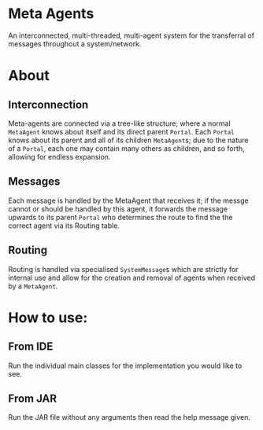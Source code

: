 # Meta Agents #
An interconnected, multi-threaded, multi-agent system for the transferral of messages throughout a system/network.

# About #
## Interconnection ##
Meta-agents are connected via a tree-like structure; where a normal `MetaAgent` knows about itself and its direct parent `Portal`. Each `Portal` knows about its parent and all of its children `MetaAgent`s; due to the nature of a `Portal`, each one may contain 
many others as children, and so forth, allowing for endless expansion.
## Messages ##
Each message is handled by the MetaAgent that receives it; if the messge cannot or should be handled by this agent, it forwards the message upwards to its parent `Portal` who determines the route to find the the correct agent via its Routing table.
## Routing ##
Routing is handled via specialised `SystemMessage`s  which are strictly for internal use and allow for the creation and removal of agents when received by a `MetaAgent`.

# How to use: #
## From IDE ##
Run the individual main classes for the implementation you would like to see.

## From JAR ##
Run the JAR file without any arguments then read the help message given.
